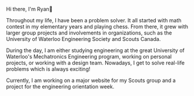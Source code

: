 Hi there, I'm Ryan👋

Throughout my life, I have been a problem solver. It all started with math contest in my elementary years and playing chess. From there, it grew with larger group projects and involvements in organizations, such as the University of Waterloo Engineering Society and Scouts Canada.

During the day, I am either studying engineering at the great University of Waterloo's Mechatronics Engineering program, working on personal projects, or working with a design team. Nowadays, I get to solve real-life problems which is always exciting!

Currently, I am working on a major website for my Scouts group and a project for the engineering orientation week.

